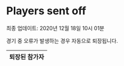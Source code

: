 # Players sent off
최종 업데이트: 2020년 12월 18일 10시 01분


경기 중 오류가 발생하는 경우 자동으로 퇴장됩니다.


| 퇴장된 참가자 |
|:---:|